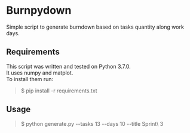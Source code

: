 # Burnpydown
Simple script to generate burndown based on tasks quantity along work days.

## Requirements
This script was written and tested on Python 3.7.0.  
It uses numpy and matplot.  
To install them run:
> $ pip install -r requirements.txt

## Usage
> $ python generate.py --tasks 13 --days 10 --title Sprint\ 3

